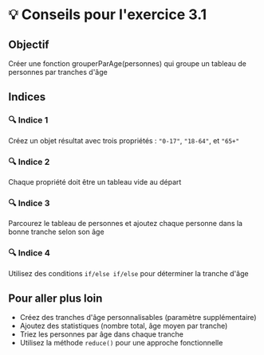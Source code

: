 # 💡 Conseils pour l'exercice 3.1

## Objectif
Créer une fonction grouperParAge(personnes) qui groupe un tableau de personnes par tranches d'âge

## Indices

### 🔍 Indice 1
Créez un objet résultat avec trois propriétés : `"0-17"`, `"18-64"`, et `"65+"`

### 🔍 Indice 2
Chaque propriété doit être un tableau vide au départ

### 🔍 Indice 3
Parcourez le tableau de personnes et ajoutez chaque personne dans la bonne tranche selon son âge

### 🔍 Indice 4
Utilisez des conditions `if/else if/else` pour déterminer la tranche d'âge


## Pour aller plus loin
- Créez des tranches d'âge personnalisables (paramètre supplémentaire)
- Ajoutez des statistiques (nombre total, âge moyen par tranche)
- Triez les personnes par âge dans chaque tranche
- Utilisez la méthode `reduce()` pour une approche fonctionnelle
